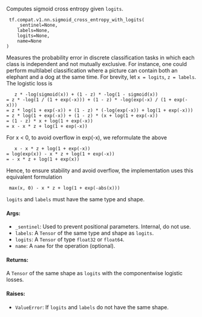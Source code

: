 Computes sigmoid cross entropy given `logits`.

```
 tf.compat.v1.nn.sigmoid_cross_entropy_with_logits(
    _sentinel=None,
    labels=None,
    logits=None,
    name=None
)
```
Measures the probability error in discrete classification tasks in which each class is independent and not mutually exclusive. For instance, one could perform multilabel classification where a picture can contain both an elephant and a dog at the same time.
For brevity, let `x = logits`, `z = labels`. The logistic loss is

```
   z * -log(sigmoid(x)) + (1 - z) * -log(1 - sigmoid(x))
= z * -log(1 / (1 + exp(-x))) + (1 - z) * -log(exp(-x) / (1 + exp(-x)))
= z * log(1 + exp(-x)) + (1 - z) * (-log(exp(-x)) + log(1 + exp(-x)))
= z * log(1 + exp(-x)) + (1 - z) * (x + log(1 + exp(-x))
= (1 - z) * x + log(1 + exp(-x))
= x - x * z + log(1 + exp(-x))
```
For x < 0, to avoid overflow in exp(-x), we reformulate the above

```
   x - x * z + log(1 + exp(-x))
= log(exp(x)) - x * z + log(1 + exp(-x))
= - x * z + log(1 + exp(x))
```
Hence, to ensure stability and avoid overflow, the implementation uses this equivalent formulation

```
 max(x, 0) - x * z + log(1 + exp(-abs(x)))
```
`logits` and `labels` must have the same type and shape.
#### Args:
- `_sentinel`: Used to prevent positional parameters. Internal, do not use.
- `labels`: A `Tensor` of the same type and shape as `logits`.
- `logits`: A `Tensor` of type `float32` or `float64`.
- `name`: A `name` for the operation (optional).
#### Returns:
A `Tensor` of the same shape as `logits` with the componentwise logistic losses.
#### Raises:
- `ValueError`: If `logits` and `labels` do not have the same shape.
